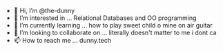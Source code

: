 - 👋 Hi, I’m @the-dunny
- 👀 I’m interested in ... Relational Databases and OO programming
- 🌱 I’m currently learning ... how to play sweet child o mine on air guitar
- 💞️ I’m looking to collaborate on ... literally doesn't matter to me i dont ca
- 📫 How to reach me ... dunny.tech

<!---
the-dunny/the-dunny is a ✨ special ✨ repository because its `README.md` (this file) appears on your GitHub profile.
You can click the Preview link to take a look at your changes.
--->
